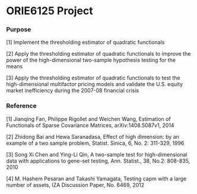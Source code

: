 # ORIE6125 Project

### Purpose

[1] Implement the thresholding estimator of quadratic functionals

[2] Apply the thresholding estimator of quadratic functionals to improve the power of the high-dimensional two-sample hypothesis testing for the means

[3] Apply the thresholding estimator of quadratic functionals to test the high-dimensional multifactor pricing models and validate the U.S. equity market inefficiency during the 2007-08 financial crisis

### Reference

[1] Jianqing Fan, Philippe Rigollet and Weichen Wang, Estimation of Functionals of Sparse Covariance Matrices, arXiv:1408.5087v1, 2014

[2] Zhidong Bai and Hewa Saranadasa, Effect of high dimension: by an example of a two sample problem, Statist. Sinica, 6, No. 2: 311-329, 1996

[3] Song Xi Chen and Ying-Li Qin, A two-sample test for high-dimensional data with applications to gene-set testing, Ann. Statist., 38, No.2: 808-835, 2010

[4] M. Hashem Pesaran and Takashi Yamagata, Testing capm with a large number of assets, IZA Discussion Paper, No. 6469, 2012
